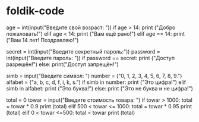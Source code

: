 # foldik-code
age = int(input("Введите свой возраст: "))
if age > 14:
    print ("Добро пожаловать!")
elif age < 14:
    print ("Вам ещё рано!")
elif age == 14:
    print ("Вам 14 лет! Поздравляю!")
           
secret = int(input("Введите секретный пароль:"))
password = int(input("Введите пароль: "))
if password == secret:
   print ("Доступ разрешён!")
else:
    print("Доступ запрещён!")

simb = input("Введите символ: ")
number = ("0, 1, 2, 3, 4, 5, 6, 7, 8, 9.")
alfabet = ("a, b, c, d, f, i, k, s.")
if simb in number:
    print ("Это цифра!")
elif simb in alfabet:
    print ("Это буква!")
else:
    print ("Это не буква и не цифра!")

total = 0
towar = input("Введите стоимость товара: ")
if  towar > 1000:
    total = towar * 0.9
    print (total)
elif 500 < towar <= 1000:
    total = towar * 0.95
    print (total)
elif 0 < towar <=500:
    total = towar
    print (total)
